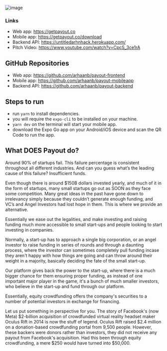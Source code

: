 ![image](https://i.imgur.com/hRgPCWW.png)

### Links

- Web app: https://getpayout.co
- Mobile app: https://getpayout.co/download
- Backend API: https://untitledarhnhack.herokuapp.com/
- Pitch Video: https://www.youtube.com/watch?v=CpcS_3ce1rA


## GitHub Repositories

- Web app: https://github.com/arhaanb/payout-frontend
- Mobile app: https://github.com/arhaanb/payout-mobileapp
- Backend API: https://github.com/arhaanb/payout-backend

## Steps to run

- run `yarn` to install dependencies.
- you will require the `expo-cli` to be installed on your machine.
- `yarn dev` on the terminal will start your mobile app.
- download the Expo Go app on your Android/iOS device and scan the QR Code to run the app.

## What DOES Payout do?

Around 90% of startups fail. This failure percentage is consistent throughout all different industries. And can you guess what’s the leading cause of this failure? Insufficient funds.

Even though there is around $150B dollars invested yearly, and much of it in the form of startups, many small startups go out as SOON as they face some competition. Many great ideas in the past have gone down to irrelevancy simply because they couldn’t generate enough funding, and VC’s and Angel Investors had lost hope in them. This is where we provide an alternative.

Essentially we ease out the legalities, and make investing and raising funding much more accessible to small start-ups and people looking to start investing in companies.

Normally, a start-up has to approach a single big corporation, or an angel investor to raise funding in series of rounds and through a daunting process, where the investor can sometimes completely pull funding incase they aren't happy with how things are going and can throw around their weight in a majority, basically deciding the fate of the small start-up.

Our platform gives back the power to the start-up, where there is a much bigger chance for them ensuring proper funding, as instead of one important major player in the game, it's a bunch of much smaller investors, who believe in the start-up and fund through our platform.

Essentially, equity crowdfunding offers the company's securities to a number of potential investors in exchange for financing.

Let us put something in perspective for you.
The story of Facebook's (now Meta) $2-billion acquisition of crowdfunded virtual reality headset maker Oculus Rift in 2014 is now the stuff of legend. Oculus Rift raised $2.4 million on a donation-based crowdfunding portal from 9,500 people.
However, these backers were donors rather than investors, they did not receive any payout from Facebook's acquisition. Had this been through equity crowdfunding, a mere $250 would have turned into $50,000.

